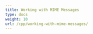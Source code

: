 ```yaml
---
title: Working with MIME Messages
type: docs
weight: 10
url: /cpp/working-with-mime-messages/
---
```



